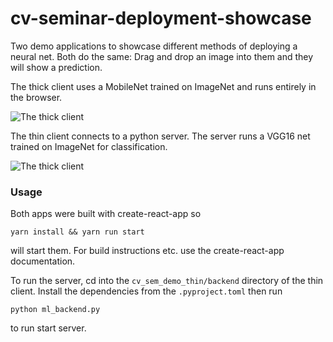 # cv-seminar-deployment-showcase

Two demo applications to showcase different methods of deploying a neural net.
Both do the same:
Drag and drop an image into them and they will show a prediction.

The thick client uses a MobileNet trained on ImageNet and runs entirely in the browser.


![The thick client](https://github.com/mx-e/cv-seminar-deployment-showcase/blob/main/thick_client.png)


The thin client connects to a python server. The server runs a VGG16 net trained on ImageNet for classification.


![The thick client](https://github.com/mx-e/cv-seminar-deployment-showcase/blob/main/thin_client.png)


### Usage

Both apps were built with create-react-app so 

```
yarn install && yarn run start
```
will start them. For build instructions etc. use the create-react-app documentation.

To run the server, cd into the `cv_sem_demo_thin/backend` directory of the thin client. Install the dependencies from the `.pyproject.toml` then run 

```
python ml_backend.py
```
to run start server.
